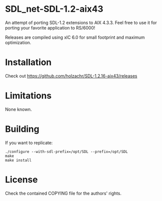 # SDL_net-SDL-1.2-aix43

An attempt of porting SDL-1.2 extensions to AIX 4.3.3.
Feel free to use it for porting your favorite application to RS/6000!

Releases are compiled using xlC 6.0 for small footprint and maximum optimization.

# Installation

Check out https://github.com/holzachr/SDL-1.2.16-aix43/releases

# Limitations

None known.

# Building

If you want to replicate:

```
./configure --with-sdl-prefix=/opt/SDL --prefix=/opt/SDL
make
make install
```

# License

Check the contained COPYING file for the authors' rights.